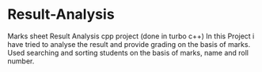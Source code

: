 # Result-Analysis
Marks sheet Result Analysis cpp project (done in turbo c++)
 In this Project i have tried to analyse the result and provide grading on the basis of marks.
 Used searching and sorting students on the basis of marks, name and roll number.
